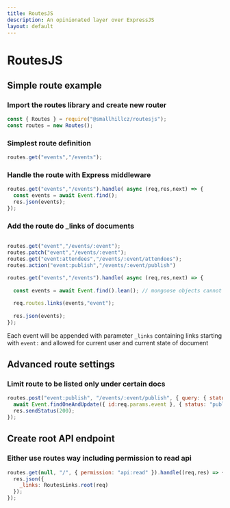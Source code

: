 ```yaml
---
title: RoutesJS
description: An opinionated layer over ExpressJS
layout: default
---
```


# RoutesJS

## Simple route example

### Import the routes library and create new router
```javascript
const { Routes } = require("@smallhillcz/routesjs");
const routes = new Routes();
```

### Simplest route definition

```javascript
routes.get("events","/events");
```

### Handle the route with Express middleware
```javascript
routes.get("events","/events").handle( async (req,res,next) => {
  const events = await Event.find();
  res.json(events);
});
```

### Add the route do _links of documents
```javascript

routes.get("event","/events/:event");
routes.patch("event","/events/:event");
routes.get("event:attendees","/events/:event/attendees");
routes.action("event:publish","/events/:event/publish")

routes.get("events","/events").handle( async (req,res,next) => {
  
  const events = await Event.find().lean(); // mongoose objects cannot be modified, therefore .lean()
  
  req.routes.links(events,"event");
  
  res.json(events);
});
```

Each event will be appended with parameter `_links` containing links starting with `event:` and allowed for current user and current state of document 

## Advanced route settings

### Limit route to be listed only under certain docs
```js
routes.post("event:publish", "/events/:event/publish", { query: { status: "draft" } }).handle(async (req,res) => {
  await Event.findOneAndUpdate({ id:req.params.event }, { status: "public" });
  res.sendStatus(200);
});
```

## Create root API endpoint

### Either use routes way including permission to read api
```js
routes.get(null, "/", { permission: "api:read" }).handle((req,res) => {
  res.json({
    _links: RoutesLinks.root(req)
  });
});
```

